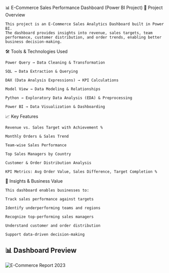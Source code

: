📊 E-Commerce Sales Performance Dashboard (Power BI Project)
🔎 Project Overview

    This project is an E-Commerce Sales Analytics Dashboard built in Power BI.
    The dashboard provides insights into revenue, sales targets, team performance, customer distribution, and order trends, enabling better business decision-making.

🛠️ Tools & Technologies Used
  
    Power Query → Data Cleaning & Transformation
    
    SQL → Data Extraction & Querying
    
    DAX (Data Analysis Expressions) → KPI Calculations
    
    Model View → Data Modeling & Relationships
    
    Python → Exploratory Data Analysis (EDA) & Preprocessing
    
    Power BI → Data Visualization & Dashboarding

📈 Key Features

    Revenue vs. Sales Target with Achievement %
    
    Monthly Orders & Sales Trend
    
    Team-wise Sales Performance
    
    Top Sales Managers by Country
    
    Customer & Order Distribution Analysis
    
    KPI Metrics: Avg Order Value, Sales Difference, Target Completion %

📌 Insights & Business Value

    This dashboard enables businesses to:
    
    Track sales performance against targets
    
    Identify underperforming teams and regions
    
    Recognize top-performing sales managers
    
    Understand customer and order distribution
    
    Support data-driven decision-making

## 📊 Dashboard Preview  
![E-Commerce Report 2023](https://raw.githubusercontent.com/yourusername/reponame/main/images/dashboard.png)
